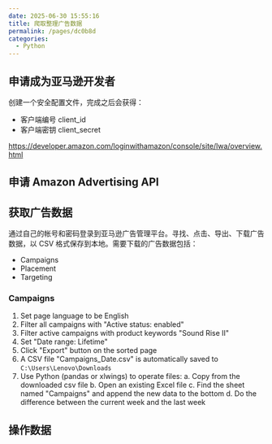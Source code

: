 ```yaml
---
date: 2025-06-30 15:55:16
title: 爬取整理广告数据
permalink: /pages/dc0b8d
categories:
  - Python
---
```

## 申请成为亚马逊开发者

创建一个安全配置文件，完成之后会获得：

- 客户端编号 client_id
- 客户端密钥 client_secret

https://developer.amazon.com/loginwithamazon/console/site/lwa/overview.html

## 申请 Amazon Advertising API

## 获取广告数据

通过自己的帐号和密码登录到亚马逊广告管理平台。寻找、点击、导出、下载广告数据，以 CSV 格式保存到本地。需要下载的广告数据包括：

- Campaigns
- Placement
- Targeting

### Campaigns

1. Set page language to be English
2. Filter all campaigns with "Active status: enabled"
3. Filter active campaigns with product keywords "Sound Rise II"
4. Set "Date range: Lifetime"
5. Click "Export" button on the sorted page
6. A CSV file "Campaigns_Date.csv" is automatically saved to `C:\Users\Lenovo\Downloads`
7. Use Python (pandas or xlwings) to operate files:
   a. Copy from the downloaded csv file
   b. Open an existing Excel file
   c. Find the sheet named "Campaigns" and append the new data to the bottom
   d. Do the difference between the current week and the last week

## 操作数据
